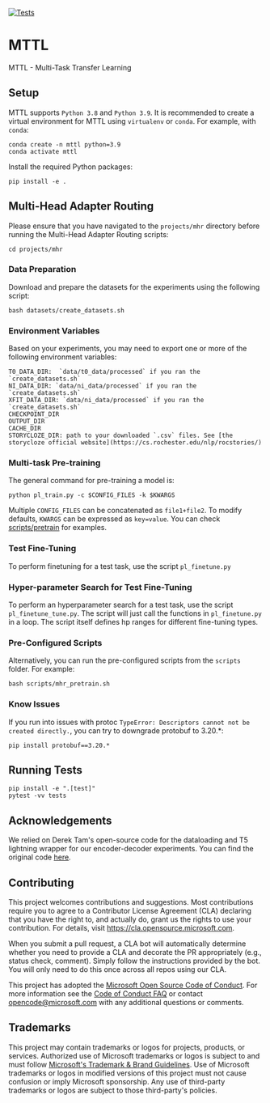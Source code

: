 [![Tests](https://github.com/pclucas14/lucas_mttl/actions/workflows/tests.yml/badge.svg)](https://github.com/pclucas14/lucas_mttl/actions/workflows/tests.yml)


# MTTL

MTTL - Multi-Task Transfer Learning

## Setup

MTTL supports `Python 3.8` and `Python 3.9`. It is recommended to create a virtual environment for MTTL using `virtualenv` or `conda`. For example, with `conda`:

    conda create -n mttl python=3.9
    conda activate mttl

Install the required Python packages:

    pip install -e .



## Multi-Head Adapter Routing

Please ensure that you have navigated to the `projects/mhr` directory before running the Multi-Head Adapter Routing scripts:

    cd projects/mhr


### Data Preparation

Download and prepare the datasets for the experiments using the following script:

    bash datasets/create_datasets.sh


### Environment Variables

Based on your experiments, you may need to export one or more of the following environment variables:

    T0_DATA_DIR:  `data/t0_data/processed` if you ran the `create_datasets.sh`
    NI_DATA_DIR: `data/ni_data/processed` if you ran the `create_datasets.sh`
    XFIT_DATA_DIR: `data/ni_data/processed` if you ran the `create_datasets.sh`
    CHECKPOINT_DIR
    OUTPUT_DIR
    CACHE_DIR
    STORYCLOZE_DIR: path to your downloaded `.csv` files. See [the storycloze official website](https://cs.rochester.edu/nlp/rocstories/)


### Multi-task Pre-training

The general command for pre-training a model is:

    python pl_train.py -c $CONFIG_FILES -k $KWARGS

Multiple `CONFIG_FILES` can be concatenated as `file1+file2`. To modify defaults, `KWARGS` can be expressed as `key=value`.
You can check [scripts/pretrain](scripts/pretrain) for examples.

### Test Fine-Tuning

To perform finetuning for a test task, use the script `pl_finetune.py`

### Hyper-parameter Search for Test Fine-Tuning

To perform an hyperparameter search for a test task, use the script `pl_finetune_tune.py`.
The script will just call the functions in `pl_finetune.py` in a loop. The script itself defines hp ranges for different fine-tuning types.


### Pre-Configured Scripts

Alternatively, you can run the pre-configured scripts from the `scripts` folder. For example:

    bash scripts/mhr_pretrain.sh

### Know Issues
If you run into issues with protoc `TypeError: Descriptors cannot not be created directly.`, you can try to downgrade protobuf to 3.20.*:

    pip install protobuf==3.20.*


## Running Tests

    pip install -e ".[test]"
    pytest -vv tests

## Acknowledgements
We relied on Derek Tam's open-source code for the dataloading and T5 lightning wrapper for our encoder-decoder experiments. You can find the original code [here](https://github.com/r-three/t-few/tree/master).


## Contributing

This project welcomes contributions and suggestions.  Most contributions require you to agree to a
Contributor License Agreement (CLA) declaring that you have the right to, and actually do, grant us
the rights to use your contribution. For details, visit https://cla.opensource.microsoft.com.

When you submit a pull request, a CLA bot will automatically determine whether you need to provide
a CLA and decorate the PR appropriately (e.g., status check, comment). Simply follow the instructions
provided by the bot. You will only need to do this once across all repos using our CLA.

This project has adopted the [Microsoft Open Source Code of Conduct](https://opensource.microsoft.com/codeofconduct/).
For more information see the [Code of Conduct FAQ](https://opensource.microsoft.com/codeofconduct/faq/) or
contact [opencode@microsoft.com](mailto:opencode@microsoft.com) with any additional questions or comments.


## Trademarks

This project may contain trademarks or logos for projects, products, or services. Authorized use of Microsoft 
trademarks or logos is subject to and must follow 
[Microsoft's Trademark & Brand Guidelines](https://www.microsoft.com/en-us/legal/intellectualproperty/trademarks/usage/general).
Use of Microsoft trademarks or logos in modified versions of this project must not cause confusion or imply Microsoft sponsorship.
Any use of third-party trademarks or logos are subject to those third-party's policies.
